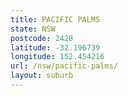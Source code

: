 ```yaml
---
title: PACIFIC PALMS
state: NSW
postcode: 2428
latitude: -32.196739
longitude: 152.454216
url: /nsw/pacific-palms/
layout: suburb
---
```

